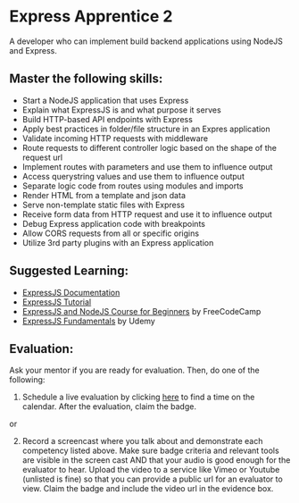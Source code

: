 # Express Apprentice 2

A developer who can implement build backend applications using NodeJS and Express.

## Master the following skills:

* Start a NodeJS application that uses Express
* Explain what ExpressJS is and what purpose it serves
* Build HTTP-based API endpoints with Express
* Apply best practices in folder/file structure in an Expres application
* Validate incoming HTTP requests with middleware
* Route requests to different controller logic based on the shape of the request url
* Implement routes with parameters and use them to influence output
* Access querystring values and use them to influence output
* Separate logic code from routes using modules and imports
* Render HTML from a template and json data
* Serve non-template static files with Express
* Receive form data from HTTP request and use it to influence output
* Debug Express application code with breakpoints
* Allow CORS requests from all or specific origins
* Utilize 3rd party plugins with an Express application

## Suggested Learning:

* [ExpressJS Documentation](https://expressjs.com/)
* [ExpressJS Tutorial](https://www.tutorialspoint.com/expressjs/index.htm)
* [ExpressJS and NodeJS Course for Beginners](https://www.freecodecamp.org/news/learn-express-js-in-this-complete-course/) by FreeCodeCamp
* [ExpressJS Fundamentals](https://www.udemy.com/course/expressjs-fundamentals/) by Udemy

## Evaluation:

Ask your mentor if you are ready for evaluation. Then, do one of the following:

1. Schedule a live evaluation by clicking [here](http://evals.codex.academy) to find a time on the calendar. After the evaluation, claim the badge.

or

2. Record a screencast where you talk about and demonstrate each competency listed above. Make sure badge criteria and relevant tools are visible in the screen cast AND that your audio is good enough for the evaluator to hear. Upload the video to a service like Vimeo or Youtube (unlisted is fine) so that you can provide a public url for an evaluator to view. Claim the badge and include the video url in the evidence box.

